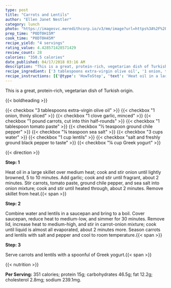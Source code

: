 ```yaml
---
type: post
title: "Carrots and Lentils"
author: "Ellen Janet Nestler"
category: lunch
photo: "https://imagesvc.meredithcorp.io/v3/mm/image?url=https%3A%2F%2Fimages.media-allrecipes.com%2Fuserphotos%2F6250239.jpg"
prep_time: "P0DT0H15M"
cook_time: "P0DT0H45M"
recipe_yield: "4 servings"
rating_value: 4.428571428571429
review_count: 28
calories: "350.5 calories"
date_published: 04/17/2018 03:16 AM
description: "This is a great, protein-rich, vegetarian dish of Turkish origin."
recipe_ingredient: ['3 tablespoons extra-virgin olive oil', '1 onion, thinly sliced', '1 clove garlic, minced', '1 pound carrots, cut into thin half-rounds', '1 tablespoon tomato paste', '½ teaspoon ground chile pepper', '¼ teaspoon sea salt', '3 cups water', '1 cup lentils', 'salt and freshly ground black pepper to taste', '¼ cup Greek yogurt']
recipe_instructions: [{'@type': 'HowToStep', 'text': 'Heat oil in a large skillet over medium heat; cook and stir onion until lightly browned, 5 to 10 minutes. Add garlic; cook and stir until fragrant, about 2 minutes. Stir carrots, tomato paste, ground chile pepper, and sea salt into onion mixture; cook and stir until heated through, about 2 minutes. Remove skillet from heat.\n'}, {'@type': 'HowToStep', 'text': 'Combine water and lentils in a saucepan and bring to a boil. Cover saucepan, reduce heat to medium-low, and simmer for 30 minutes. Remove lid, increase heat to medium-high, and stir in carrot-onion mixture; cook until liquid is almost all evaporated, about 2 minutes more. Season carrots and lentils with salt and pepper and cool to room temperature.\n'}, {'@type': 'HowToStep', 'text': 'Serve carrots and lentils with a spoonful of Greek yogurt.\n'}]
---
```


This is a great, protein-rich, vegetarian dish of Turkish origin. 

{{< boldheading >}}

{{< checkbox "3 tablespoons extra-virgin olive oil" >}}
{{< checkbox "1  onion, thinly sliced" >}}
{{< checkbox "1 clove garlic, minced" >}}
{{< checkbox "1 pound carrots, cut into thin half-rounds" >}}
{{< checkbox "1 tablespoon tomato paste" >}}
{{< checkbox "½ teaspoon ground chile pepper" >}}
{{< checkbox "¼ teaspoon sea salt" >}}
{{< checkbox "3 cups water" >}}
{{< checkbox "1 cup lentils" >}}
{{< checkbox "salt and freshly ground black pepper to taste" >}}
{{< checkbox "¼ cup Greek yogurt" >}}


{{< direction >}}

**Step: 1**

Heat oil in a large skillet over medium heat; cook and stir onion until lightly browned, 5 to 10 minutes. Add garlic; cook and stir until fragrant, about 2 minutes. Stir carrots, tomato paste, ground chile pepper, and sea salt into onion mixture; cook and stir until heated through, about 2 minutes. Remove skillet from heat.{{< span >}}

**Step: 2**

Combine water and lentils in a saucepan and bring to a boil. Cover saucepan, reduce heat to medium-low, and simmer for 30 minutes. Remove lid, increase heat to medium-high, and stir in carrot-onion mixture; cook until liquid is almost all evaporated, about 2 minutes more. Season carrots and lentils with salt and pepper and cool to room temperature.{{< span >}}

**Step: 3**

Serve carrots and lentils with a spoonful of Greek yogurt.{{< span >}}

{{< nutrition >}}

**Per Serving:** 351 calories; protein 15g; carbohydrates 46.5g; fat 12.2g; cholesterol 2.8mg; sodium 239.1mg.